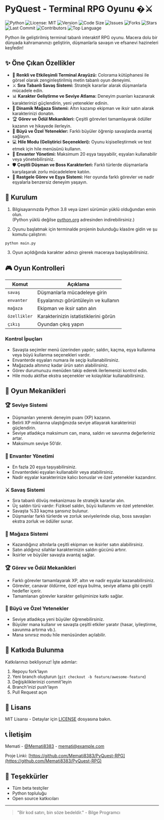 
# PyQuest - Terminal RPG Oyunu �⚔️

![Python](https://img.shields.io/badge/python-3.8%2B-blue)
![License: MIT](https://img.shields.io/badge/License-MIT-green)
![Version](https://img.shields.io/badge/version-1.0.0-orange)
![Code Size](https://img.shields.io/github/languages/code-size/Memati8383/PyQuest-RPG)
![Issues](https://img.shields.io/github/issues/Memati8383/PyQuest-RPG)
![Forks](https://img.shields.io/github/forks/Memati8383/PyQuest-RPG)
![Stars](https://img.shields.io/github/stars/Memati8383/PyQuest-RPG)
![Last Commit](https://img.shields.io/github/last-commit/Memati8383/PyQuest-RPG)
![Contributors](https://img.shields.io/github/contributors/Memati8383/PyQuest-RPG)
![Top Language](https://img.shields.io/github/languages/top/Memati8383/PyQuest-RPG)


Python ile geliştirilmiş terminal tabanlı interaktif RPG oyunu. Macera dolu bir dünyada kahramanınızı geliştirin, düşmanlarla savaşın ve efsanevi hazineleri keşfedin!

## ✨ Öne Çıkan Özellikler

- 🎨 **Renkli ve Etkileşimli Terminal Arayüzü:** Colorama kütüphanesi ile görsel olarak zenginleştirilmiş metin tabanlı oyun deneyimi.
- ⚔️ **Sıra Tabanlı Savaş Sistemi:** Stratejik kararlar alarak düşmanlarla mücadele edin.
- 📊 **Karakter Geliştirme ve Seviye Atlama:** Deneyim puanları kazanarak karakterinizi güçlendirin, yeni yetenekler edinin.
- 🛒 **Dinamik Mağaza Sistemi:** Altın kazanıp ekipman ve iksir satın alarak karakterinizi donatın.
- 🏆 **Görev ve Ödül Mekanikleri:** Çeşitli görevleri tamamlayarak ödüller kazanın ve hikayede ilerleyin.
- 🧙 **Büyü ve Özel Yetenekler:** Farklı büyüler öğrenip savaşlarda avantaj sağlayın.
- 💻 **Hile Modu (Geliştirici Seçenekleri):** Oyunu kişiselleştirmek ve test etmek için hile menüsünü kullanın.
- 🎒 **Envanter Yönetimi:** Maksimum 20 eşya taşıyabilir, eşyaları kullanabilir veya yönetebilirsiniz.
- 🛡️ **Çeşitli Düşman ve Boss Karakterleri:** Farklı türlerde düşmanlarla karşılaşarak zorlu mücadelelere katılın.
- 🔄 **Rastgele Görev ve Eşya Sistemi:** Her oyunda farklı görevler ve nadir eşyalarla benzersiz deneyim yaşayın.

## 🚀 Kurulum

1. Bilgisayarınızda Python 3.8 veya üzeri sürümün yüklü olduğundan emin olun.  
   (Python yüklü değilse [python.org](https://www.python.org/downloads/) adresinden indirebilirsiniz.)

2. Oyunu başlatmak için terminalde projenin bulunduğu klasöre gidin ve şu komutu çalıştırın:

```
python main.py
```

3. Oyun açıldığında karakter adınızı girerek maceraya başlayabilirsiniz.

## 🎮 Oyun Kontrolleri

| Komut        | Açıklama                          |
|--------------|----------------------------------|
| `savaş`      | Düşmanlarla mücadeleye girin      |
| `envanter`   | Eşyalarınızı görüntüleyin ve kullanın |
| `mağaza`     | Ekipman ve iksir satın alın       |
| `özellikler` | Karakterinizin istatistiklerini görün |
| `çıkış`      | Oyundan çıkış yapın               |

### Kontrol İpuçları

- Savaşta seçimler menü üzerinden yapılır; saldırı, kaçma, eşya kullanma veya büyü kullanma seçenekleri vardır.
- Envanterde eşyaları numara ile seçip kullanabilirsiniz.
- Mağazada altınınız kadar ürün satın alabilirsiniz.
- Görev durumunuzu menüden takip ederek ilerlemenizi kontrol edin.
- Hile modu aktifse ekstra seçenekler ve kolaylıklar kullanabilirsiniz.

## 🧩 Oyun Mekanikleri

### 🏆 Seviye Sistemi
- Düşmanları yenerek deneyim puanı (XP) kazanın.
- Belirli XP miktarına ulaştığınızda seviye atlayarak karakterinizi güçlendirin.
- Seviye atladıkça maksimum can, mana, saldırı ve savunma değerleriniz artar.
- Maksimum seviye 50’dir.

### 🎒 Envanter Yönetimi
- En fazla 20 eşya taşıyabilirsiniz.
- Envanterdeki eşyaları kullanabilir veya atabilirsiniz.
- Nadir eşyalar karakterinize kalıcı bonuslar ve özel yetenekler kazandırır.

### ⚔️ Savaş Sistemi
- Sıra tabanlı dövüş mekanizması ile stratejik kararlar alın.
- Üç saldırı türü vardır: Fiziksel saldırı, büyü kullanımı ve özel yetenekler.
- Savaşta %33 kaçma şansınız bulunur.
- Düşmanlar farklı türlerde ve zorluk seviyelerinde olup, boss savaşları ekstra zorluk ve ödüller sunar.

### 🛒 Mağaza Sistemi
- Kazandığınız altınlarla çeşitli ekipman ve iksirler satın alabilirsiniz.
- Satın aldığınız silahlar karakterinizin saldırı gücünü artırır.
- İksirler ve büyüler savaşta avantaj sağlar.

### 🏆 Görev ve Ödül Mekanikleri
- Farklı görevler tamamlayarak XP, altın ve nadir eşyalar kazanabilirsiniz.
- Görevler, canavar öldürme, özel eşya bulma, seviye atlama gibi çeşitli hedefler içerir.
- Tamamlanan görevler karakter gelişiminize katkı sağlar.

### 🧙 Büyü ve Özel Yetenekler
- Seviye atladıkça yeni büyüler öğrenebilirsiniz.
- Büyüler mana kullanır ve savaşta çeşitli etkiler yaratır (hasar, iyileştirme, savunma artırma vb.).
- Mana sınırsız modu hile menüsünden açılabilir.

## 🤝 Katkıda Bulunma

Katkılarınızı bekliyoruz! İşte adımlar:

1. Repoyu fork'layın
2. Yeni branch oluşturun (`git checkout -b feature/awesome-feature`)
3. Değişikliklerinizi commit'leyin
4. Branch'inizi push'layın
5. Pull Request açın

## 📜 Lisans

MIT Lisansı - Detaylar için [LICENSE](LICENSE) dosyasına bakın.

## 📞 İletişim

Memati - [@Memati8383](https://github.com/Memati8383) - memati@example.com

Proje Linki: [https://github.com/Memati8383/PyQuest-RPG](https://github.com/Memati8383/PyQuest-RPG)

## 🙏 Teşekkürler

- Tüm beta testçiler
- Python topluluğu
- Open source katkıcıları

---

> "Bir kod satırı, bin söze bedeldir." - Bilge Programcı
